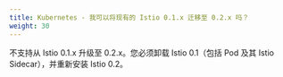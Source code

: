 ```yaml
---
title: Kubernetes - 我可以将现有的 Istio 0.1.x 迁移至 0.2.x 吗？
weight: 30
---
```


不支持从 Istio 0.1.x 升级至 0.2.x。您必须卸载 Istio 0.1（包括 Pod 及其 Istio Sidecar），并重新安装 Istio 0.2。
